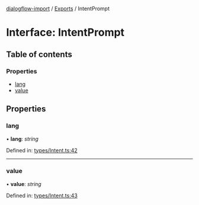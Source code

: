 [dialogflow-import](../README.md) / [Exports](../modules.md) / IntentPrompt

# Interface: IntentPrompt

## Table of contents

### Properties

- [lang](intentprompt.md#lang)
- [value](intentprompt.md#value)

## Properties

### lang

• **lang**: *string*

Defined in: [types/Intent.ts:42](https://github.com/edupsousa/dialogflow-import/blob/cb3143e/src/types/Intent.ts#L42)

___

### value

• **value**: *string*

Defined in: [types/Intent.ts:43](https://github.com/edupsousa/dialogflow-import/blob/cb3143e/src/types/Intent.ts#L43)
